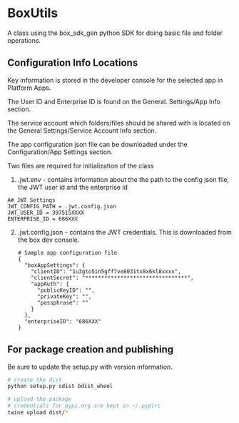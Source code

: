 # BoxUtils

A class using the box_sdk_gen python SDK for doing basic file and folder operations.

## Configuration Info Locations



Key information is stored in the developer console for the selected app in Platform Apps.

The User ID and Enterprise ID is found on the General. Settings/App Info section.

The service account which folders/files should be shared with is located on the General Settings/Service Account Info section.

The app configuration json file can be downloaded under the Configuration/App Settings section.

Two files are required for initialization of the class

1. .jwt.env - contains information about the the path to the config json file, the JWT user id and the enterprise id

```
A# JWT Settings
JWT_CONFIG_PATH = .jwt.config.json
JWT_USER_ID = 397515XXXX
ENTERPRISE_ID = 686XXX
```

2. .jwt.config.json - contains the JWT credentials. This is downloaded from the box dev console.
   ```
   # Sample app configuration file
   {
     "boxAppSettings": {
       "clientID": "1u3gto5in5gff7ve8031tx8x6kl8xxxx",
       "clientSecret": "********************************",
       "appAuth": {
         "publicKeyID": "",
         "privateKey": "",
         "passphrase": ""
       }
     },
     "enterpriseID": "686XXX"
   }
   ```

## For package creation and publishing

Be sure to update the setup.py with version information.

```bash
# create the dist
python setup.py sdist bdist_wheel

# upload the package
# credentials for pypi.org are kept in ~/.pypirc
twine upload dist/*

```
